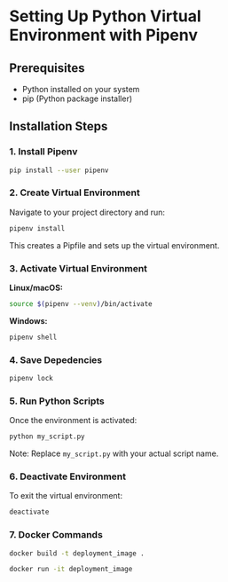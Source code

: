 # Setting Up Python Virtual Environment with Pipenv

## Prerequisites
- Python installed on your system
- pip (Python package installer)

## Installation Steps

### 1. Install Pipenv
```bash
pip install --user pipenv
```

### 2. Create Virtual Environment
Navigate to your project directory and run:
```bash
pipenv install
```
This creates a Pipfile and sets up the virtual environment.

### 3. Activate Virtual Environment

**Linux/macOS:**
```bash
source $(pipenv --venv)/bin/activate
```

**Windows:**
```bash
pipenv shell
```

### 4. Save Depedencies

```bash
pipenv lock
```

### 5. Run Python Scripts
Once the environment is activated:
```bash
python my_script.py
```
Note: Replace `my_script.py` with your actual script name.

### 6. Deactivate Environment
To exit the virtual environment:
```bash
deactivate
```

### 7. Docker Commands

```bash
docker build -t deployment_image .
```

```bash
docker run -it deployment_image
```